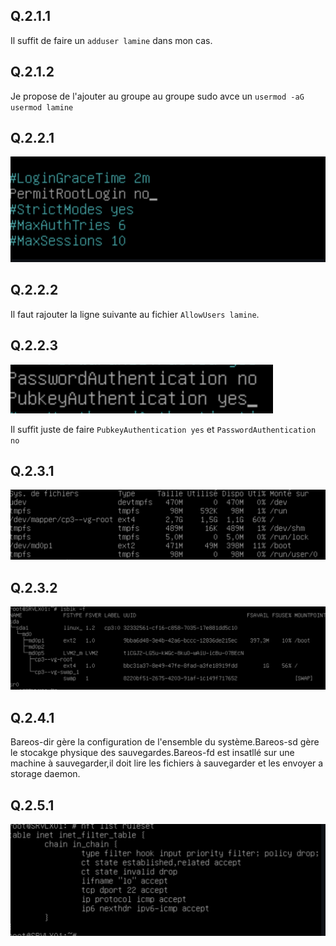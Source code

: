 ## Q.2.1.1
Il suffit de faire un `adduser lamine` dans mon cas.

## Q.2.1.2
Je propose de l'ajouter au groupe au groupe sudo avce un `usermod -aG usermod lamine`

## Q.2.2.1

![ex2](./images/ex2_1.png)

## Q.2.2.2

Il faut rajouter la ligne suivante au fichier `AllowUsers lamine`.


## Q.2.2.3

![ex2](./images/ex2_2.png)

Il suffit juste de faire `PubkeyAuthentication yes` et `PasswordAuthentication no` 

## Q.2.3.1

![ex2](./images/ex3_3.png)


## Q.2.3.2


![ex2](./images/ex2_4.png)


## Q.2.4.1
Bareos-dir gère la configuration de l'ensemble du système.Bareos-sd gère le stocakge physique des sauvegardes.Bareos-fd est insatllé sur une machine à sauvegarder,il doit lire les fichiers à sauvegarder et les envoyer a storage daemon.


## Q.2.5.1

![ex2](./images/ex2_6.png)


